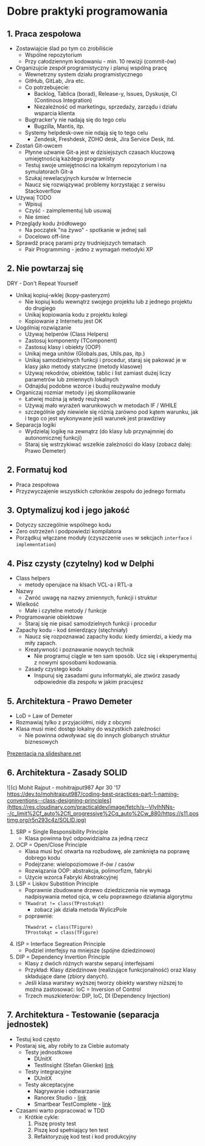 ﻿# Dobre praktyki programowania

## 1. Praca zespołowa

* Zostawiajcie ślad po tym co zrobiliście
	* Wspólne repozytorium
	* Przy całodziennym kodowaniu - min. 10 rewizji (commit-ów)
* Organizujcie zespół programistyczny i planuj wspólną pracę
	* Wewnetrzny system działu programistycznego
	* GitHub, GitLab, Jira etc.
	* Co potrzebujecie:
		* Backlog, Tablica (borad), Release-y, Issues, Dyskusje, CI (Continous Integration)
		* Niezależność od marketingu, sprzedaży, zarządu i działu wsparcia klienta
	* Bugtracker'y nie nadają się do tego celu
		* Bugzilla, Mantis, itp.
	* Systemy helpdesk-owe nie ndają się to tego celu
		* Zendesk, Freshdesk, ZOHO desk, Jira Service Desk, itd.
* Zostań Git-owcem
	* Płynne użwanie Git-a jest w dzisiejszych czasach kluczową umiejętnością każdego programisty
	* Testuj swoje umiejętności na lokalnym repozytorium i na symulatorach Git-a
	* Szukaj rewelacyjnych kursów w Internecie
	* Naucz się rozwiązywać problemy korzystając z serwisu Stackoverflow
* Używaj TODO
	* Wpisuj
	* Czyść - zaimplementuj lub usuwaj
	* Nie śmieć
* Przeglądy kodu źródłowego
	* Na początek "na żywo" - spotkanie w jednej sali
	* Docelowo off-line
* Sprawdź pracę parami przy trudniejszych tematach
	* Pair Programming - jedno z wymagań metodyki XP

## 2. Nie powtarzaj się

DRY - Don't Repeat Yourself

* Unikaj kopiuj-wklej (kopy-pasteryzm)
    * Nie kopiuj kodu wewnątrz swojego projektu lub z jednego projektu do drugiego
    * Unikaj kopiowania kodu z projektu kolegi
    * Kopiowanie z Internetu jest OK
* Uogólniaj rozwiązanie
    * Używaj helperów (Class Helpers)
    * Zastosuj komponenty (TComponent)
    * Zastosuj klasy i obiekty (OOP)
    * Unikaj mega unitów (Globals.pas, Utils.pas, itp.)
    * Unikaj samodzielnych funkcji i procedur, staraj się pakować je w klasy jako metody statyczne (metody klasowe)
    * Używaj rekodrów, obiektów, tablic i list zamiast dużej liczy parametrów lub zmiennych lokalnych
    * Odnajduj podobne wzorce i buduj reużywalne moduły
* Organiczaj rozmiar metody i jej skomplikowanie
    * Łatwiej można ją wtedy reużywać
    * Używaj mało wyrażeń warunkowych w metodach IF / WHILE
	* szczególnie gdy niewiele się różnią zarówno pod kątem warunku, jak i tego co jest wykonywane jeśli warunek jest prawdziwy
* Separacja logiki
    * Wydzielaj logikę na zewnątrz (do klasy lub przynajmniej do autonomicznej funkcji)
    * Staraj się wstrzykiwać wszelkie zależności do klasy (zobacz dalej: Prawo Demeter)

## 2. Formatuj kod

* Praca zespołowa
* Przyzwyczajenie wszystkich członków zespołu do jednego formatu

## 3. Optymalizuj kod i jego jakość

* Dotyczy szczególnie wspólnego kodu
* Zero ostrzeżeń i podpowiedzi kompilatora
* Porządkuj włączane moduły (czyszczenie `uses` w sekcjach `interface` i `implementation`)
    
## 4. Pisz czysty (czytelny) kod w Delphi

* Class helpers
	* metody operujace na klsach VCL-a i RTL-a
* Nazwy
	* Zwróć uwagę na nazwy zmiennych, funkcji i struktur
* Wielkość
	* Małe i czytelne metody / funkcje
* Programowanie obiektowe
	*  Staraj się nie pisać samodzielnych funkcji i procedur 
* Zapachy kodu - kod śmierdzący (stęchniały)
	* Naucz się rozpoznawać zapachy kodu: kiedy śmierdzi, a kiedy ma miły zapach.
	* Kreatywność i poznawanie nowych technik
		* Nie programuj ciągle w ten sam sposób. Ucz się i eksperymentuj z nowymi sposobami kodowania.
	* Zasady czystego kodu
		* Inspuruj się zasadami guru informatyki, ale ztwórz zasady odpowiednie dla zespołu w jakim pracujesz

## 5. Architektura - Prawo Demeter

* LoD = Law of Demeter
* Rozmawiaj tylko z przyjaciółmi, nidy z obcymi
* Klasa musi mieć dostęp lokalny do wszystkich zaleźności
	* Nie powinna odwoływać się do innych globanych struktur biznesowych

[Prezentacja na slideshare.net](https://www.slideshare.net/vladimirtsukur/law-of-demeter-objective-sense-of-style)

## 6. Architektura - Zasady SOLID

![(c) Mohit Rajput - mohitrajput987 Apr 30 '17 https://dev.to/mohitrajput987/coding-best-practices-part-1-naming-conventions--class-designing-principles](https://res.cloudinary.com/practicaldev/image/fetch/s--VIyIhNNs--/c_limit%2Cf_auto%2Cfl_progressive%2Cq_auto%2Cw_880/https://s11.postimg.org/r5n293c4z/SOLID.jpg)

1. SRP = Single Responsibility Principle
    * Klasa powinna być odpowidzialna za jedną rzecz
2. OCP = Open/Close Principle
    * Klasa musi być otwarta na rozbudowę, ale zamknięta na poprawę dobrego kodu
    * Podejrzane: wielopoziomowe if-ów / casów
    * Rozwiązania OOP: abstrakcja, polimorfizm, fabryki
    * Użycie wzorca Fabryki Abstrakcyjnej
3. LSP = Liskov Substition Principle
    * Poprawnie zbudowane drzewo dziedziczenia nie wymaga nadpisywania metod ojca, w celu poprawnego działania algorytmu
    * ```TKwadrat != class(TProstokąt)```
        * zobacz jak działa metoda WyliczPole
    * poprawnie: 
        ```
        TKwadrat = class(TFigure)
        TProstokąt = class(TFigure)
        ```
4. ISP = Interface Segreation Principle
    * Podziel interfejsy na mniejsze (spójne dziedzinowo)
5. DIP = Dependency Invertion Principle
    * Klasy z dwóch różnych warstw separuj interfejsami
    * Przykład: Klasy dziedzinowe (realizujące funkcjonalność) oraz klasy składujące dane (zbiory danych).
    * Jeśli klasa warstwy wyższej tworzy obiekty warstwy niższej to można zastosować: IoC = Inversion of Control
    * Trzech muszkieterów: DIP, IoC, DI (Dependency Injection)

## 7. Architektura - Testowanie (separacja jednostek)

* Testuj kod często
* Postaraj się, aby robiły to za Ciebie automaty
    * Testy jednostkowe
        * DUnitX
        * TestInsight (Stefan Glienke) [link](https://bitbucket.org/sglienke/testinsight/wiki/Home)
    * Testy integracyjne
        * DUnitX
    * Testy akceptacyjne
        * Nagrywanie i odtwarzanie
        * Ranorex Studio - [link](https://www.ranorex.com/windows-desktop-test-automation/)
        * Smartbear TestComplete - [link](https://smartbear.com/product/testcomplete/)
* Czasami warto popracować w TDD
    * Krótkie cykle:
        1. Piszę prosty test
        2. Piszę kod spełniający ten test
        3. Refaktoryzuję kod test i kod produkcyjny

